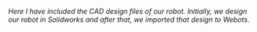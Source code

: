 _Here I have included the CAD design files of our robot. Initially, we design our robot in Solidworks and after that, we imported that design to Webots._

